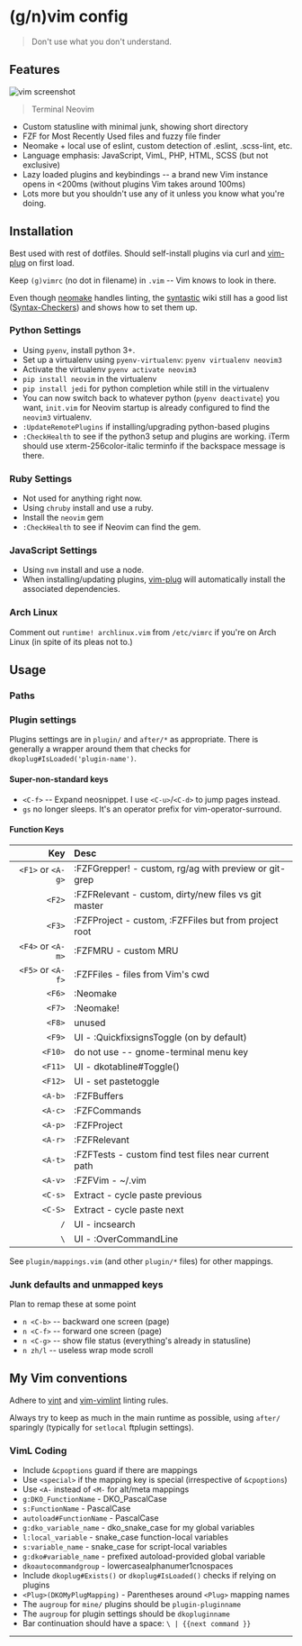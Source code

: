 # (g/n)vim config

> Don't use what you don't understand.

## Features

![vim screenshot][screenshot]
> Terminal Neovim

- Custom statusline with minimal junk, showing short directory
- FZF for Most Recently Used files and fuzzy file finder
- Neomake + local use of eslint, custom detection of .eslint, .scss-lint,
  etc.
- Language emphasis: JavaScript, VimL, PHP, HTML, SCSS (but not exclusive)
- Lazy loaded plugins and keybindings -- a brand new Vim instance opens in
  <200ms (without plugins Vim takes around 100ms)
- Lots more but you shouldn't use any of it unless you know what you're doing.

## Installation

Best used with rest of dotfiles. Should self-install plugins via curl and
[vim-plug] on first load.

Keep `(g)vimrc` (no dot in filename) in `.vim` -- Vim knows to look in there.

Even though [neomake] handles linting, the [syntastic] wiki still has a good
list ([Syntax-Checkers]) and shows how to set them up.

### Python Settings

- Using `pyenv`, install python 3+.
- Set up a virtualenv using `pyenv-virtualenv`: `pyenv virtualenv neovim3`
- Activate the virtualenv `pyenv activate neovim3`
- `pip install neovim` in the virtualenv
- `pip install jedi` for python completion while still in the virtualenv
- You can now switch back to whatever python (`pyenv deactivate`) you want,
  `init.vim` for Neovim startup is already configured to find the `neovim3`
  virtualenv.
- `:UpdateRemotePlugins` if installing/upgrading python-based plugins
- `:CheckHealth` to see if the python3 setup and plugins are working. iTerm
  should use xterm-256color-italic terminfo if the backspace message is there.

### Ruby Settings

- Not used for anything right now.
- Using `chruby` install and use a ruby.
- Install the `neovim` gem
- `:CheckHealth` to see if Neovim can find the gem.

### JavaScript Settings

- Using `nvm` install and use a node.
- When installing/updating plugins, [vim-plug] will automatically install the
  associated dependencies.

### Arch Linux

Comment out `runtime! archlinux.vim` from `/etc/vimrc` if you're on Arch Linux
(in spite of its pleas not to.)

## Usage

### Paths

### Plugin settings

Plugins settings are in `plugin/` and `after/*` as appropriate. There
is generally a wrapper around them that checks for
`dkoplug#IsLoaded('plugin-name')`.

#### Super-non-standard keys

- `<C-f>` -- Expand neosnippet. I use `<C-u>`/`<C-d>` to jump pages instead.
- `gs` no longer sleeps. It's an operator prefix for vim-operator-surround.

#### Function Keys

|                 Key | Desc                                                    |
| ------------------: | :------------------------------------------------------ |
|  `<F1>` or `<A-g>`  | :FZFGrepper! - custom, rg/ag with preview or git-grep |
|  `<F2>`             | :FZFRelevant - custom, dirty/new files vs git master |
|  `<F3>`             | :FZFProject - custom, :FZFFiles but from project root |
|  `<F4>` or `<A-m>`  | :FZFMRU - custom MRU |
|  `<F5>` or `<A-f>`  | :FZFFiles - files from Vim's cwd |
|  `<F6>`             | :Neomake  |
|  `<F7>`             | :Neomake! |
|  `<F8>`             | unused |
|  `<F9>`             | UI - :QuickfixsignsToggle (on by default) |
| `<F10>`             | do not use -- gnome-terminal menu key |
| `<F11>`             | UI - dkotabline#Toggle() |
| `<F12>`             | UI - set pastetoggle |
| `<A-b>`             | :FZFBuffers |
| `<A-c>`             | :FZFCommands |
| `<A-p>`             | :FZFProject |
| `<A-r>`             | :FZFRelevant |
| `<A-t>`             | :FZFTests - custom find test files near current path |
| `<A-v>`             | :FZFVim - ~/.vim |
| `<C-s>`             | Extract - cycle paste previous |
| `<C-S>`             | Extract - cycle paste next |
|    `/`              | UI - incsearch |
|    `\`              | UI - :OverCommandLine |

See `plugin/mappings.vim` (and other `plugin/*` files) for other mappings.

### Junk defaults and unmapped keys

Plan to remap these at some point

- `n <C-b>` -- backward one screen (page)
- `n <C-f>` -- forward one screen (page)
- `n <C-g>` -- show file status (everything's already in statusline)
- `n zh/l`  -- useless wrap mode scroll

## My Vim conventions

Adhere to [vint](https://github.com/Kuniwak/vint) and
[vim-vimlint](https://github.com/syngan/vim-vimlint) linting rules.

Always try to keep as much in the main runtime as possible, using `after/`
sparingly (typically for `setlocal` ftplugin settings).

### VimL Coding

- Include `&cpoptions` guard if there are mappings
- Use `<special>` if the mapping key is special (irrespective of `&cpoptions`)
- Use `<A-` instead of `<M-` for alt/meta mappings
- `g:DKO_FunctionName` - DKO_PascalCase
- `s:FunctionName` - PascalCase
- `autoload#FunctionName` - PascalCase
- `g:dko_variable_name` - dko_snake_case for my global variables
- `l:local_variable` - snake_case function-local variables
- `s:variable_name` - snake_case for script-local variables
- `g:dko#variable_name` - prefixed autoload-provided global variable
- `dkoautocommandgroup` - lowercasealphanumer1cnospaces
- Include `dkoplug#Exists()` or `dkoplug#IsLoaded()` checks if
  relying on plugins
- `<Plug>(DKOMyPlugMapping)` - Parentheses around `<Plug>` mapping names
- The `augroup` for `mine/` plugins should be `plugin-pluginname`
- The `augroup` for plugin settings should be `dkopluginname`
- Bar continuation should have a space: `\ | {{next command }}`

----

[screenshot]: https://raw.githubusercontent.com/davidosomething/dotfiles/4fb16e4a785fe81488d09af1e77a62792c55e688/meta/vim-potatopro.png
[Syntax-Checkers]: https://github.com/scrooloose/syntastic/wiki/Syntax-Checkers
[syntastic]: https://github.com/scrooloose/syntastic
[neomake]: https://github.com/neomake/neomake
[vim-plug]: https://github.com/junegunn/vim-plug
